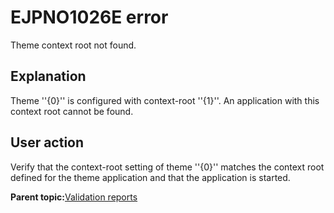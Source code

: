 # EJPNO1026E error

Theme context root not found.

## Explanation

Theme ''\{0\}'' is configured with context-root ''\{1\}''. An application with this context root cannot be found.

## User action

Verify that the context-root setting of theme ''\{0\}'' matches the context root defined for the theme application and that the application is started.

**Parent topic:**[Validation reports](../dev-theme/themopt_an_val_reports.md)

